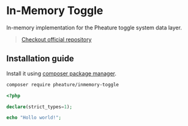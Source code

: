 # In-Memory Toggle

In-memory implementation for the Pheature toggle system data layer.

> [Checkout official repository](https://github.com/pheature-flags/inmemory-toggle)

## Installation guide

Install it using [composer package manager](https://getcomposer.org/download/).

```bash
composer require pheature/inmemory-toggle
```

```php
<?php

declare(strict_types=1);

echo "Hollo world!";
```

